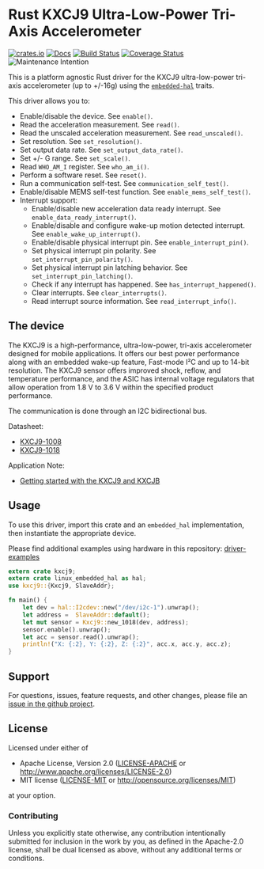 # Rust KXCJ9 Ultra-Low-Power Tri-Axis Accelerometer

[![crates.io](https://img.shields.io/crates/v/kxcj9.svg)](https://crates.io/crates/kxcj9)
[![Docs](https://docs.rs/kxcj9/badge.svg)](https://docs.rs/kxcj9)
[![Build Status](https://travis-ci.org/eldruin/kxcj9-rs.svg?branch=master)](https://travis-ci.org/eldruin/kxcj9-rs)
[![Coverage Status](https://coveralls.io/repos/github/eldruin/kxcj9-rs/badge.svg?branch=master)](https://coveralls.io/github/eldruin/kxcj9-rs?branch=master)
![Maintenance Intention](https://img.shields.io/badge/maintenance-actively--developed-brightgreen.svg)

This is a platform agnostic Rust driver for the KXCJ9 ultra-low-power tri-axis accelerometer
(up to +/-16g) using the [`embedded-hal`] traits.

This driver allows you to:
- Enable/disable the device. See `enable()`.
- Read the acceleration measurement. See `read()`.
- Read the unscaled acceleration measurement. See `read_unscaled()`.
- Set resolution. See `set_resolution()`.
- Set output data rate. See `set_output_data_rate()`.
- Set +/- G range. See `set_scale()`.
- Read `WHO_AM_I` register. See `who_am_i()`.
- Perform a software reset. See `reset()`.
- Run a communication self-test. See `communication_self_test()`.
- Enable/disable MEMS self-test function. See `enable_mems_self_test()`.
- Interrupt support:
    - Enable/disable new acceleration data ready interrupt. See `enable_data_ready_interrupt()`.
    - Enable/disable and configure wake-up motion detected interrupt. See `enable_wake_up_interrupt()`.
    - Enable/disable physical interrupt pin. See `enable_interrupt_pin()`.
    - Set physical interrupt pin polarity. See `set_interrupt_pin_polarity()`.
    - Set physical interrupt pin latching behavior. See `set_interrupt_pin_latching()`.
    - Check if any interrupt has happened. See `has_interrupt_happened()`.
    - Clear interrupts. See `clear_interrupts()`.
    - Read interrupt source information. See `read_interrupt_info()`.

## The device

The KXCJ9 is a high-performance, ultra-low-power, tri-axis accelerometer designed for mobile applications. It offers our best power performance along with an embedded wake-up feature, Fast-mode I²C and up to 14-bit resolution. The KXCJ9 sensor offers improved shock, reflow, and temperature performance, and the ASIC has internal voltage regulators that allow operation from 1.8 V to 3.6 V within the specified product performance.

The communication is done through an I2C bidirectional bus.

Datasheet:
- [KXCJ9-1008](http://kionixfs.kionix.com/en/datasheet/KXCJ9-1008%20Specifications%20Rev%205.pdf)
- [KXCJ9-1018](http://kionixfs.kionix.com/en/datasheet/KXCJ9-1018%20Specifications%20Rev%202.pdf)

Application Note:
- [Getting started with the KXCJ9 and KXCJB](http://kionixfs.kionix.com/en/document/AN028%20Getting%20Started%20with%20the%20KXCJ9%20and%20KXCJB.pdf)

## Usage

To use this driver, import this crate and an `embedded_hal` implementation,
then instantiate the appropriate device.

Please find additional examples using hardware in this repository: [driver-examples]

[driver-examples]: https://github.com/eldruin/driver-examples

```rust
extern crate kxcj9;
extern crate linux_embedded_hal as hal;
use kxcj9::{Kxcj9, SlaveAddr};

fn main() {
    let dev = hal::I2cdev::new("/dev/i2c-1").unwrap();
    let address =  SlaveAddr::default();
    let mut sensor = Kxcj9::new_1018(dev, address);
    sensor.enable().unwrap();
    let acc = sensor.read().unwrap();
    println!("X: {:2}, Y: {:2}, Z: {:2}", acc.x, acc.y, acc.z);
}
```

## Support

For questions, issues, feature requests, and other changes, please file an
[issue in the github project](https://github.com/eldruin/kxcj9-rs/issues).

## License

Licensed under either of

 * Apache License, Version 2.0 ([LICENSE-APACHE](LICENSE-APACHE) or
   http://www.apache.org/licenses/LICENSE-2.0)
 * MIT license ([LICENSE-MIT](LICENSE-MIT) or
   http://opensource.org/licenses/MIT)

at your option.

### Contributing

Unless you explicitly state otherwise, any contribution intentionally submitted
for inclusion in the work by you, as defined in the Apache-2.0 license, shall
be dual licensed as above, without any additional terms or conditions.

[`embedded-hal`]: https://github.com/rust-embedded/embedded-hal

